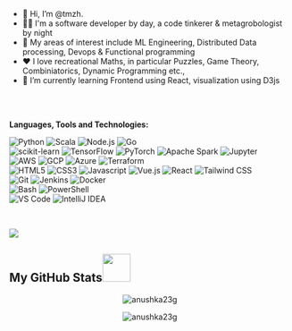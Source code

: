 - 👋 Hi, I’m @tmzh. 
- 👦🏿 I'm a software developer by day, a code tinkerer & metagrobologist by night
- 👀 My areas of interest include ML Engineering, Distributed Data processing, Devops & Functional programming
- ❤️ I love recreational Maths, in particular Puzzles, Game Theory, Combiniatorics, Dynamic Programming etc.,
- 🌱 I’m currently learning Frontend using React, visualization using D3js


<br/><br/>

 **Languages, Tools and Technologies:**
 
![Python](https://img.shields.io/static/v1?style=for-the-badge&logo=python&message=Python&label=&color=3776AB&labelColor=000000)
![Scala](https://img.shields.io/static/v1?style=for-the-badge&logo=scala&message=scala&label=&color=fcd358&labelColor=000000)
![Node.js](https://img.shields.io/static/v1?style=for-the-badge&logo=node.js&message=Node.js&label=&color=339933&labelColor=000000)
![Go](https://img.shields.io/static/v1?style=for-the-badge&logo=go&message=Go&label=&color=009b52&labelColor=000000)
<br/>
![scikit-learn](https://img.shields.io/static/v1?style=for-the-badge&logo=scikitlearn&message=scikit-learn&label=&color=9edae5&labelColor=000000)
![TensorFlow](https://img.shields.io/static/v1?style=for-the-badge&logo=tensorflow&message=TensorFlow&label=&color=aec7e8&labelColor=000000)
![PyTorch](https://img.shields.io/static/v1?style=for-the-badge&logo=pytorch&message=PyTorch&label=&color=1f77b4&labelColor=000000)
![Apache Spark](https://img.shields.io/static/v1?style=for-the-badge&logo=apachespark&message=Apache%20Spark&label=&color=2ca02c&labelColor=000000)
![Jupyter](https://img.shields.io/static/v1?style=for-the-badge&logo=jupyter&message=Jupyter&label=&color=ff7f0e&labelColor=000000)
<br/>
![AWS](https://img.shields.io/static/v1?style=for-the-badge&logo=amazonaws&message=AWS&label=&color=d62728&labelColor=000000)
![GCP](https://img.shields.io/static/v1?style=for-the-badge&logo=googlecloud&message=GCP&label=&color=17becf&labelColor=000000)
![Azure](https://img.shields.io/static/v1?style=for-the-badge&logo=microsoftazure&message=Azure&label=&color=bcbd22&labelColor=000000)
![Terraform](https://img.shields.io/static/v1?style=for-the-badge&logo=terraform&message=Terraform&label=&color=9467bd&labelColor=000000)
<br/>
![HTML5](https://img.shields.io/static/v1?style=for-the-badge&logo=html5&message=HTML5&label=&color=E34F26&labelColor=000000)
![CSS3](https://img.shields.io/static/v1?style=for-the-badge&logo=css3&message=CSS3&label=&color=1572B6&labelColor=000000)
![Javascript](https://img.shields.io/static/v1?style=for-the-badge&logo=javascript&message=Javascript&label=&color=F7DF1E&labelColor=000000)
![Vue.js](https://img.shields.io/static/v1?style=for-the-badge&logo=vue.js&message=Vue.js&label=&color=4FC08D&labelColor=000000)
![React](https://img.shields.io/static/v1?style=for-the-badge&logo=react&message=React&label=&color=61DAFB&labelColor=000000)
![Tailwind CSS](https://img.shields.io/static/v1?style=for-the-badge&logo=tailwind-css&message=Tailwind%20CSS&label=&color=38B2AC&labelColor=000000)
<br/>
![Git](https://img.shields.io/static/v1?style=for-the-badge&logo=git&message=Git&label=&color=F05032&labelColor=000000)
![Jenkins](https://img.shields.io/static/v1?style=for-the-badge&logo=jenkins&message=Jenkins&label=&color=D24939&labelColor=000000)
![Docker](https://img.shields.io/static/v1?style=for-the-badge&logo=docker&message=Docker&label=&color=2496ED&labelColor=000000)
<br/>
![Bash](https://img.shields.io/static/v1?style=for-the-badge&logo=gnu-bash&message=Bash&label=&color=4EAA25&labelColor=000000)
![PowerShell](https://img.shields.io/static/v1?style=for-the-badge&logo=powershell&message=PowerShell&label=&color=5391FE&labelColor=000000)
<br/>
![VS Code](https://img.shields.io/static/v1?style=for-the-badge&logo=visual-studio-code&message=VS%20Code&label=&color=007ACC&labelColor=000000)
![IntelliJ IDEA](https://img.shields.io/static/v1?style=for-the-badge&logo=intellijidea&message=IntelliJ%20IDEA&label=&color=c49c94&labelColor=000000)
 
<br/>

![](https://komarev.com/ghpvc/?username=tmzh)
 
 
 <h2>My GitHub Stats<img src="https://media.giphy.com/media/VgCDAzcKvsR6OM0uWg/giphy.gif" width="50"> </h2>




<p align="center"> <img align="center" src="https://github-readme-stats.vercel.app/api?username=tmzh&show_icons=true&theme=radical" alt="anushka23g" /></p>

<p align="center"><img align="center" src="https://github-readme-streak-stats.herokuapp.com/?user=tmzh&show_icons=true&theme=tokyonight_duo" alt="anushka23g" /></p>
      
